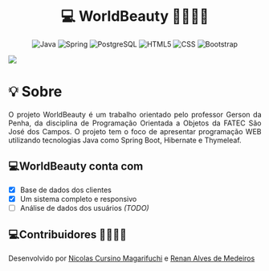 <h1 align="center">💻 WorldBeauty 👩‍🦰👨‍🦱</h1>

<p align="center">
    <img alt="Java" src="https://img.shields.io/badge/java-%23ED8B00.svg?&style=for-the-badge&logo=java&logoColor=white"/>
    <img alt="Spring" src="https://img.shields.io/badge/spring-%236DB33F.svg?&style=for-the-badge&logo=spring&logoColor=white"/>
    <img alt="PostgreSQL" src="https://img.shields.io/badge/PostgreSQL-316192?style=for-the-badge&logo=postgresql&logoColor=white"/>
    <img alt="HTML5" src="https://img.shields.io/badge/HTML5-E34F26?style=for-the-badge&logo=html5&logoColor=white">
    <img alt="CSS" src="https://img.shields.io/badge/CSS3-1572B6?style=for-the-badge&logo=css3&logoColor=white">
    <img alt="Bootstrap" src="https://img.shields.io/badge/Bootstrap-563D7C?style=for-the-badge&logo=bootstrap&logoColor=white">
</p>
<p align="left">
    <img src="https://img.shields.io/badge/status-em%20desenvolvimento-blue?style=for-the-badge&logo=appveyor">
</p>

<h1 align="left"> 💡 Sobre </h1>
<p align="justify">O projeto WorldBeauty é um trabalho orientado pelo professor Gerson da Penha, da disciplina de Programação Orientada a Objetos da FATEC São José dos Campos. O projeto tem o foco de apresentar programação WEB
            utilizando tecnologias Java como Spring Boot, Hibernate e Thymeleaf.</p>
<p align="justify">

<h2>💻WorldBeauty conta com</h2>

- [x] Base de dados dos clientes
- [X] Um sistema completo e responsivo
- [ ] Análise de dados dos usuários *(TODO)*

</p>

<h2 align="left">💻Contribuidores 🧑🏾🧑🏽</h2>
<p align="justify">Desenvolvido por <a href="github.com/nicursino">Nicolas Cursino Magarifuchi</a> e <a href="github.com/medrenan">Renan Alves de Medeiros </a>
</p>